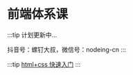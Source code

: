 # 前端体系课

:::tip
计划更新中...

抖音号：螺钉大叔，微信号：nodeing-cn
:::

:::tip
[html+css 快速入门](https://nodeing.com/system-class/9/detail/3)
:::
